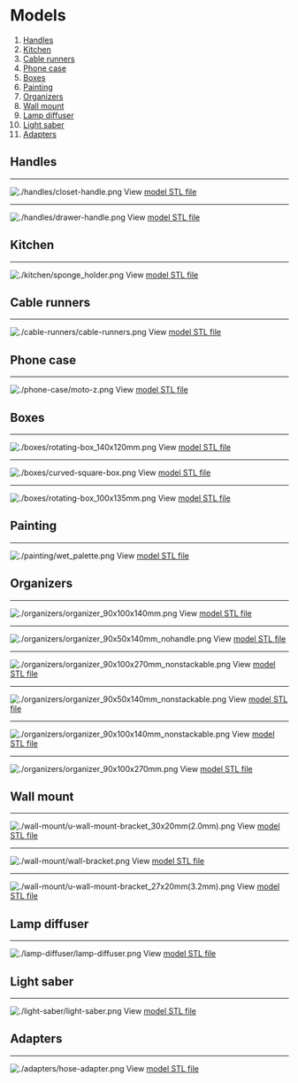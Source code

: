 # Models
1. [Handles](#handles)
1. [Kitchen](#kitchen)
1. [Cable runners](#cable-runners)
1. [Phone case](#phone-case)
1. [Boxes](#boxes)
1. [Painting](#painting)
1. [Organizers](#organizers)
1. [Wall mount](#wall-mount)
1. [Lamp diffuser](#lamp-diffuser)
1. [Light saber](#light-saber)
1. [Adapters](#adapters)

## Handles
---
![./handles/closet-handle.png](./handles/closet-handle.png)
View [model STL file](./handles/closet-handle.stl)

---
![./handles/drawer-handle.png](./handles/drawer-handle.png)
View [model STL file](./handles/drawer-handle.stl)


## Kitchen
---
![./kitchen/sponge_holder.png](./kitchen/sponge_holder.png)
View [model STL file](./kitchen/sponge_holder.stl)


## Cable runners
---
![./cable-runners/cable-runners.png](./cable-runners/cable-runners.png)
View [model STL file](./cable-runners/cable-runners.stl)


## Phone case
---
![./phone-case/moto-z.png](./phone-case/moto-z.png)
View [model STL file](./phone-case/moto-z.stl)


## Boxes
---
![./boxes/rotating-box_140x120mm.png](./boxes/rotating-box_140x120mm.png)
View [model STL file](./boxes/rotating-box_140x120mm.stl)

---
![./boxes/curved-square-box.png](./boxes/curved-square-box.png)
View [model STL file](./boxes/curved-square-box.stl)

---
![./boxes/rotating-box_100x135mm.png](./boxes/rotating-box_100x135mm.png)
View [model STL file](./boxes/rotating-box_100x135mm.stl)


## Painting
---
![./painting/wet_palette.png](./painting/wet_palette.png)
View [model STL file](./painting/wet_palette.stl)


## Organizers
---
![./organizers/organizer_90x100x140mm.png](./organizers/organizer_90x100x140mm.png)
View [model STL file](./organizers/organizer_90x100x140mm.stl)

---
![./organizers/organizer_90x50x140mm_nohandle.png](./organizers/organizer_90x50x140mm_nohandle.png)
View [model STL file](./organizers/organizer_90x50x140mm_nohandle.stl)

---
![./organizers/organizer_90x100x270mm_nonstackable.png](./organizers/organizer_90x100x270mm_nonstackable.png)
View [model STL file](./organizers/organizer_90x100x270mm_nonstackable.stl)

---
![./organizers/organizer_90x50x140mm_nonstackable.png](./organizers/organizer_90x50x140mm_nonstackable.png)
View [model STL file](./organizers/organizer_90x50x140mm_nonstackable.stl)

---
![./organizers/organizer_90x100x140mm_nonstackable.png](./organizers/organizer_90x100x140mm_nonstackable.png)
View [model STL file](./organizers/organizer_90x100x140mm_nonstackable.stl)

---
![./organizers/organizer_90x100x270mm.png](./organizers/organizer_90x100x270mm.png)
View [model STL file](./organizers/organizer_90x100x270mm.stl)


## Wall mount
---
![./wall-mount/u-wall-mount-bracket_30x20mm(2.0mm).png](./wall-mount/u-wall-mount-bracket_30x20mm(2.0mm).png)
View [model STL file](./wall-mount/u-wall-mount-bracket_30x20mm(2.0mm).stl)

---
![./wall-mount/wall-bracket.png](./wall-mount/wall-bracket.png)
View [model STL file](./wall-mount/wall-bracket.stl)

---
![./wall-mount/u-wall-mount-bracket_27x20mm(3.2mm).png](./wall-mount/u-wall-mount-bracket_27x20mm(3.2mm).png)
View [model STL file](./wall-mount/u-wall-mount-bracket_27x20mm(3.2mm).stl)


## Lamp diffuser
---
![./lamp-diffuser/lamp-diffuser.png](./lamp-diffuser/lamp-diffuser.png)
View [model STL file](./lamp-diffuser/lamp-diffuser.stl)


## Light saber
---
![./light-saber/light-saber.png](./light-saber/light-saber.png)
View [model STL file](./light-saber/light-saber.stl)


## Adapters
---
![./adapters/hose-adapter.png](./adapters/hose-adapter.png)
View [model STL file](./adapters/hose-adapter.stl)

